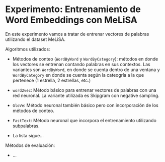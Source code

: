 # Experimento: Entrenamiento de Word Embeddings con MeLiSA

En este experimento vamos a tratar de entrenar vectores de palabras utilizando el dataset MeLiSA. 

Algoritmos utilizados:

* Métodos de conteo (`WordByWord` y `WordByCategory`): métodos en donde los vectores se entrenan contando palabras en sus contextos. Las variantes son `WordByWord`, en donde se cuenta dentro de una ventana y `WordByCategory` en donde se cuenta según la cateogría a la que pertenece (1 estrella, 2 estrellas, etc.)

* `word2vec`: Método básico para entrenar vectores de palabras con una red neuronal. La variante utilizada es Skipgram con negative sampling.

* `GloVe`: Método neuronal también básico pero con incorporación de los métodos de conteo.

* `FastText`: Método neuronal que incorpora el entrenamiento utilizando subpalabras.

* La lista sigue...

Métodos de evaluación:

* ...

